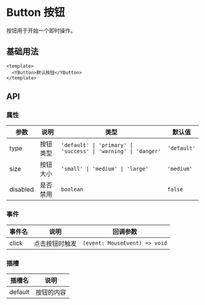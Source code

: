 # Button 按钮

按钮用于开始一个即时操作。

## 基础用法

```vue
<template>
  <YButton>默认按钮</YButton>
</template>
```

## API

### 属性

| 参数     | 说明     | 类型                                                           | 默认值      |
| -------- | -------- | -------------------------------------------------------------- | ----------- |
| type     | 按钮类型 | `'default' \| 'primary' \| 'success' \| 'warning' \| 'danger'` | `'default'` |
| size     | 按钮大小 | `'small' \| 'medium' \| 'large'`                               | `'medium'`  |
| disabled | 是否禁用 | `boolean`                                                      | `false`     |

### 事件

| 事件名 | 说明           | 回调参数                      |
| ------ | -------------- | ----------------------------- |
| click  | 点击按钮时触发 | `(event: MouseEvent) => void` |

### 插槽

| 插槽名  | 说明       |
| ------- | ---------- |
| default | 按钮的内容 |
